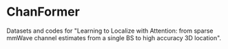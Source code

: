 # ChanFormer
Datasets and codes for "Learning to Localize with Attention: from sparse mmWave channel estimates from a single BS to high accuracy 3D location".
